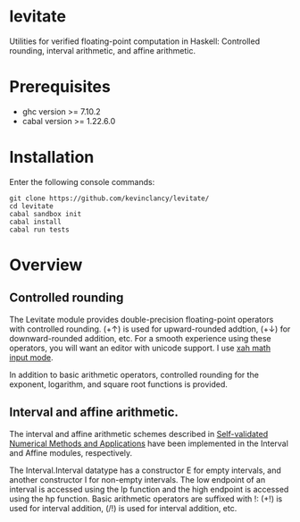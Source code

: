 # levitate
Utilities for verified floating-point computation in Haskell: Controlled rounding, interval arithmetic, and affine arithmetic.

# Prerequisites

- ghc version >= 7.10.2
- cabal version >= 1.22.6.0

# Installation

Enter the following console commands:

~~~
git clone https://github.com/kevinclancy/levitate/
cd levitate
cabal sandbox init
cabal install
cabal run tests
~~~

# Overview

## Controlled rounding

The Levitate module provides double-precision floating-point operators with controlled rounding. (+↑) is used for upward-rounded addtion, (+↓) for downward-rounded addition, etc. For a smooth experience using these operators, you will want an editor with unicode support. I use [xah math input mode](http://ergoemacs.org/emacs/xmsi-math-symbols-input.html).

In addition to basic arithmetic operators, controlled rounding for the exponent, logarithm, and square root functions is provided.

## Interval and affine arithmetic.

The interval and affine arithmetic schemes described in [Self-validated Numerical Methods and Applications](http://citeseerx.ist.psu.edu/viewdoc/download?doi=10.1.1.36.8089&rep=rep1&type=pdf) have been implemented in the Interval and Affine modules, respectively.

The Interval.Interval datatype has a constructor E for empty intervals, and another constructor I for non-empty intervals. The low endpoint of an interval is accessed using the lp function and the high endpoint is accessed using the hp function. Basic arithmetic operators are suffixed with !: (+!) is used for interval addition, (/!) is used for interval addition, etc.



